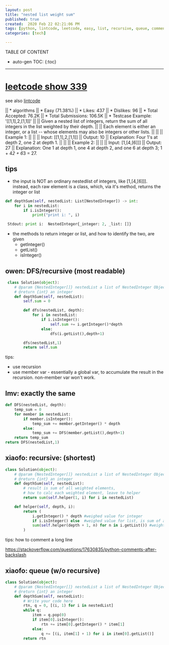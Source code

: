 ```yaml
---
layout: post
title: "nested list weight sum"
published: true
created:  2020 Feb 22 02:21:06 PM
tags: [python, lintcode, leetcode, easy, list, recursive, queue, comment]
categories: [tech]

---
```


TABLE OF CONTENT

* auto-gen TOC:
{:toc}

- - -

# [leetcode show 339](https://leetcode.com/problems/nested-list-weight-sum/description/)

see also [lintcode](https://www.lintcode.com/problem/nested-list-weight-sum/description)

|| * algorithms
|| * Easy (71.38%)
|| * Likes:    437
|| * Dislikes: 96
|| * Total Accepted:    76.2K
|| * Total Submissions: 106.5K
|| * Testcase Example:  '[[1,1],2,[1,1]]'
||
|| Given a nested list of integers, return the sum of all integers in the list weighted by their depth.
||
|| Each element is either an integer, or a list -- whose elements may also be integers or other lists.
||
||
|| Example 1:
||
||
|| Input: [[1,1],2,[1,1]]
|| Output: 10
|| Explanation: Four 1's at depth 2, one 2 at depth 1.
||
||
|| Example 2:
||
||
|| Input: [1,[4,[6]]]
|| Output: 27
|| Explanation: One 1 at depth 1, one 4 at depth 2, and one 6 at depth 3; 1 + 4*2 + 6*3 = 27.

## tips

* the input is NOT an ordinary nestedlist of integers, like [1,[4,[6]]].
  instead, each raw element is a class, which, via it's method, returns the
  integer or list

```python
def depthSum(self, nestedList: List[NestedInteger]) -> int:
    for i in nestedList:
        if i.isInteger():
            print("print i: ", i)

 Stdout: print i:  NestedInteger{_integer: 2, _list: []}
```
* the methods to return integer or list, and how to identify the two, are given
  - getInteger()
  - getList()
  - isInteger()


## owen: DFS/recursive (most readable)

```python
 class Solution(object):
    # @param {NestedInteger[]} nestedList a list of NestedInteger Object
    # @return {int} an integer
    def depthSum(self, nestedList):
        self.sum = 0

        def dfs(nestedList, depth):
            for i in nestedList:
                if i.isInteger():
                    self.sum += i.getInteger()*depth
                else:
                    dfs(i.getList(),depth+1)

        dfs(nestedList,1)
        return self.sum
```

tips:

* use recursion
* use member var - essentially a global var, to accumulate the result in the
  recursion. non-member var won't work.


## lmv: exactly the same

```python
def DFS(nestedList, depth):
    temp_sum = 0
    for member in nestedList:
        if member.isInteger():
            temp_sum += member.getInteger() * depth
        else:
            temp_sum += DFS(member.getList(),depth+1)
    return temp_sum
return DFS(nestedList,1)
```

## xiaofo: recursive: (shortest)

```python
class Solution(object):
    # @param {NestedInteger[]} nestedList a list of NestedInteger Object
    # @return {int} an integer
    def depthSum(self, nestedList):
        # result is sum of all weighted elements, 
        # how to calc each weighted element, leave to helper
        return sum(self.helper(1, i) for i in nestedList)

    def helper(self, depth, i):
        return (
            i.getInteger() * depth #weighed value for integer
            if i.isInteger() else  #weighed value for list, is sum of all 
            sum(self.helper(depth + 1, n) for n in i.getList()) #weighted items
        )
```

tips: how to comment a long line

https://stackoverflow.com/questions/17630835/python-comments-after-backslash

## xiaofo: queue (w/o recursive)

```python
class Solution(object):
    # @param {NestedInteger[]} nestedList a list of NestedInteger Object
    # @return {int} an integer
    def depthSum(self, nestedList):
        # Write your code here
        rtn, q = 0, [(i, 1) for i in nestedList]
        while q:
            item = q.pop(0)
            if item[0].isInteger():
                rtn += item[0].getInteger() * item[1]
            else:
                q += [(i, item[1] + 1) for i in item[0].getList()]
        return rtn
```


